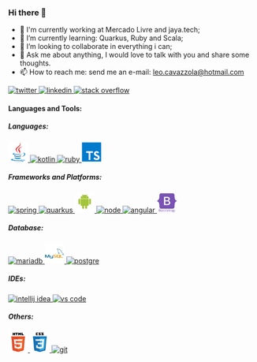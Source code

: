 ### Hi there 👋

- 🔭 I'm currently working at Mercado Livre and jaya.tech;
- 🌱 I’m currently learning: Quarkus, Ruby and Scala;
- 👯 I’m looking to collaborate in everything i can;<!-- - 🤔 I’m looking for help with get a job; -->
- 💬 Ask me about anything, I would love to talk with you and share some thoughts.
- 📫 How to reach me: send me an e-mail: leo.cavazzola@hotmail.com
  
<a href="https://twitter.com/leocavazzola" target="blank"> 
  <img src="https://www.vectorlogo.zone/logos/twitter/twitter-tile.svg" alt="twitter" height="30" />
</a> 
<a href="https://www.linkedin.com/in/leonardo-c-46a986162" target="blank">
  <img src="https://www.vectorlogo.zone/logos/linkedin/linkedin-icon.svg" alt="linkedin" height="30" />
</a>
<a href="https://pt.stackoverflow.com/users/222323/leonardo-cavazzola" target="blank">
  <img src="https://www.vectorlogo.zone/logos/stackoverflow/stackoverflow-tile.svg" alt="stack overflow" height="30" />
</a>

<h4 align="left">Languages and Tools:</h4>
<h5 align="left">Languages:</h5>
<a href="https://www.java.com" target="_blank">
    <img src="https://raw.githubusercontent.com/devicons/devicon/master/icons/java/java-original.svg" alt="java"
         width="40" height="40"/>
</a>
<a href="https://kotlinlang.org" target="_blank">
    <img src="https://www.vectorlogo.zone/logos/kotlinlang/kotlinlang-icon.svg" alt="kotlin" width="40"
         height="40"/>
</a>
<a href="https://www.ruby-lang.org/pt/" target="_blank">
    <img src="https://www.vectorlogo.zone/logos/ruby-lang/ruby-lang-icon.svg" alt="ruby" width="40"
         height="40"/>
</a>
<a href="https://www.typescriptlang.org/" target="_blank">
    <img src="https://raw.githubusercontent.com/devicons/devicon/master/icons/typescript/typescript-original.svg"
         alt="typescript" width="40" height="40"/>
</a>
<h5 align="left">Frameworks and Platforms:</h5>
<a href="https://spring.io/" target="_blank">
    <img src="https://www.vectorlogo.zone/logos/springio/springio-icon.svg" alt="spring" width="40"
         height="40"/>
</a>
<a href="https://quarkus.io/" target="_blank">
    <img src="https://github.com/gilbarbara/logos/blob/master/logos/quarkus-icon.svg" alt="quarkus" width="40"
         height="40"/>
</a>
<a href="https://developer.android.com" target="_blank">
    <img src="https://raw.githubusercontent.com/devicons/devicon/master/icons/android/android-original-wordmark.svg"
         alt="android" width="40" height="40"/>
</a>
<a href="https://nodejs.org/en/" target="_blank">
    <img src="https://www.vectorlogo.zone/logos/nodejs/nodejs-icon.svg" alt="node" width="40" height="40"/>
</a>
<a href="https://angular.io/" target="_blank">
    <img src="https://www.vectorlogo.zone/logos/angular/angular-icon.svg" alt="angular" width="40" height="40"/>
</a>
<a href="https://getbootstrap.com" target="_blank">
    <img src="https://raw.githubusercontent.com/devicons/devicon/master/icons/bootstrap/bootstrap-plain-wordmark.svg"
         alt="bootstrap" width="40" height="40"/>
</a>
<h5 align="left">Database:</h5>
<a href="https://mariadb.org/" target="_blank">
    <img src="https://www.vectorlogo.zone/logos/mariadb/mariadb-icon.svg" alt="mariadb" width="40" height="40"/>
</a>
<a href="https://www.mysql.com/" target="_blank">
    <img src="https://raw.githubusercontent.com/devicons/devicon/master/icons/mysql/mysql-original-wordmark.svg"
         alt="mysql" width="40" height="40"/>
</a>
<a href="https://www.postgresql.org/" target="_blank">
    <img src="https://www.vectorlogo.zone/logos/postgresql/postgresql-icon.svg" alt="postgre" width="40"
         height="40"/>
</a>
<h5 align="left">IDEs:</h5>
<a href="https://www.jetbrains.com/pt-br/idea/" target="_blank">
    <img src="https://upload.wikimedia.org/wikipedia/commons/9/9c/IntelliJ_IDEA_Icon.svg" alt="intellij idea"
         width="40" height="40"/>
</a>
<a href="https://code.visualstudio.com/" target="_blank">
    <img src="https://www.vectorlogo.zone/logos/visualstudio_code/visualstudio_code-icon.svg" alt="vs code"
         width="40" height="40"/>
</a>
<h5 align="left">Others:</h5>
<a href="https://www.w3.org/html/" target="_blank">
    <img src="https://raw.githubusercontent.com/devicons/devicon/master/icons/html5/html5-original-wordmark.svg"
         alt="html5" width="40" height="40"/>
</a>
<a href="https://www.w3schools.com/css/" target="_blank">
    <img src="https://raw.githubusercontent.com/devicons/devicon/master/icons/css3/css3-original-wordmark.svg"
         alt="css3" width="40" height="40"/>
</a>
<a href="https://git-scm.com/" target="_blank">
    <img src="https://www.vectorlogo.zone/logos/git-scm/git-scm-icon.svg" alt="git" width="40" height="40"/>
</a>

